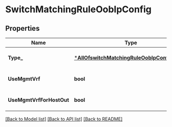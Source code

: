 # SwitchMatchingRuleOobIpConfig

## Properties
Name | Type | Description | Notes
------------ | ------------- | ------------- | -------------
**Type_** | [***AllOfswitchMatchingRuleOobIpConfigType_**](AllOfswitchMatchingRuleOobIpConfigType_.md) |  | [optional] [default to null]
**UseMgmtVrf** | **bool** | f supported on the platform. If enabled, DNS will be using this routing-instance, too | [optional] [default to false]
**UseMgmtVrfForHostOut** | **bool** | for host-out traffic (NTP/TACPLUS/RADIUS/SYSLOG/SNMP), if alternative source network/ip is desired | [optional] [default to false]

[[Back to Model list]](../README.md#documentation-for-models) [[Back to API list]](../README.md#documentation-for-api-endpoints) [[Back to README]](../README.md)

